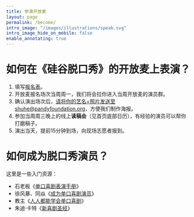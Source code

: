 ```yaml
---
title: 参演开放麦
layout: page
permalink: /become/
intro_image: "/images/illustrations/speak.svg"
intro_image_hide_on_mobile: false
enable_annotating: true
---
```


# 如何在《硅谷脱口秀》的开放麦上表演？

1. 填写[报名表](http://baoming.ggtkx.org)。
2. 开放麦报名场次当周周一，我们将会拉你进入当周开放麦的演员群。
3. 确认演出场次后，请将你的艺名+照片发送至shuhe@pandyfoundation.org，方便我们制作海报。
4. 参加当周周三晚上的线上**读稿会**（见首页底部日历），有经验的演员可以帮你打磨稿子。
5. 演出当天，提前15分钟到场，向现场志愿者报到。

# 如何成为脱口秀演员？

这里是一些入门资源：

- 石老板《[单口喜剧表演手册](https://yes1am.github.io/stand-up-comedy)》
- 徐风暴、同焱《[成为单口喜剧演员](https://drive.google.com/file/d/1vjKYPRplZUlpO_V6sW37bqjB-ajKoRpU/view?usp=sharing)》
- 教主《[人人都能学会单口喜剧](https://drive.google.com/file/d/1Oyobvw4GlDJi6DZtn_tRgMkD-jlYavVc/view?usp=sharing)》
- 朱迪·卡特《[新喜剧圣经](https://drive.google.com/file/d/1U9imgnibgODijjv2cI65ydg--dQxF_Re/view?usp=sharing)》
